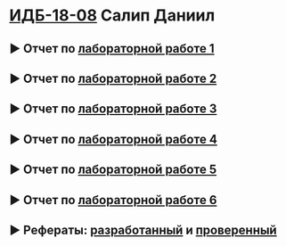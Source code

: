 # [ИДБ-18-08]() Салип Даниил

## ► Отчет по [лабораторной работе 1](https://github.com/Welpodron/welpodron.github.io/wiki/Лабораторная-работа-1)

## ► Отчет по [лабораторной работе 2](https://github.com/Welpodron/welpodron.github.io/wiki/Лабораторная-работа-2)

## ► Отчет по [лабораторной работе 3](https://github.com/Welpodron/welpodron.github.io/wiki/Лабораторная-работа-3)

## ► Отчет по [лабораторной работе 4](https://github.com/Welpodron/welpodron.github.io/wiki/Лабораторная-работа-4)

## ► Отчет по [лабораторной работе 5](https://github.com/Welpodron/welpodron.github.io/wiki/Лабораторная-работа-5)

## ► Отчет по [лабораторной работе 6](https://github.com/Welpodron/welpodron.github.io/wiki/Лабораторная-работа-6)

## ► Рефераты: [разработанный]() и [проверенный]()
